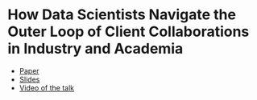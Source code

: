 # How Data Scientists Navigate the Outer Loop of Client Collaborations in Industry and Academia

- [Paper](https://seankross.com/cscw-2021-sk-pg/)
- [Slides](https://docs.google.com/presentation/d/16IukwGfEcEyi7NsGIT4W-oo6a8VMV2ivYGiBg9K0hno/edit?usp=sharing)
- [Video of the talk]()
